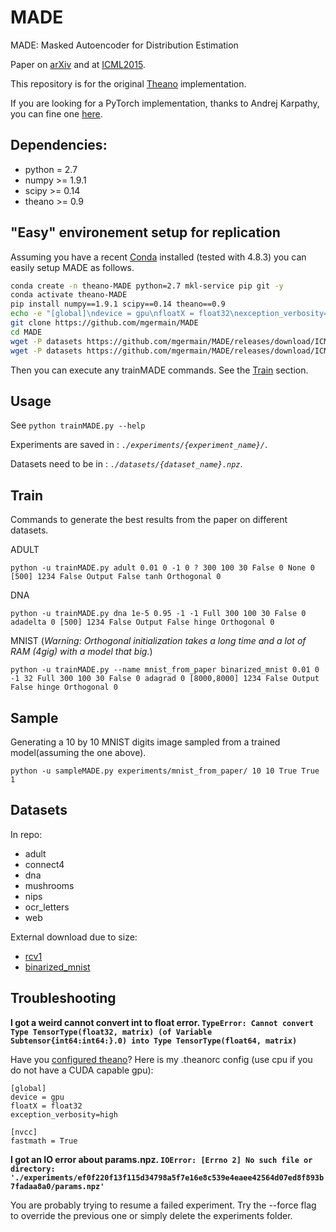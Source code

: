 # MADE
MADE: Masked Autoencoder for Distribution Estimation

Paper on [arXiv](http://arxiv.org/abs/1502.03509) and at [ICML2015](http://icml.cc/2015/?page_id=710).

This repository is for the original [Theano](http://deeplearning.net/software/theano/) implementation.

If you are looking for a PyTorch implementation, thanks to Andrej Karpathy, you can fine one [here](https://github.com/karpathy/pytorch-made).

## Dependencies:
- python = 2.7
- numpy >= 1.9.1
- scipy >= 0.14
- theano >= 0.9

## "Easy" environement setup for replication
Assuming you have a recent [Conda](https://docs.conda.io/en/latest/miniconda.html) installed (tested with 4.8.3) you can easily setup MADE as follows.
```bash
conda create -n theano-MADE python=2.7 mkl-service pip git -y
conda activate theano-MADE
pip install numpy==1.9.1 scipy==0.14 theano==0.9
echo -e "[global]\ndevice = gpu\nfloatX = float32\nexception_verbosity=high\n\n[nvcc]\nfastmath = True\n" > ~/.theanorc
git clone https://github.com/mgermain/MADE
cd MADE
wget -P datasets https://github.com/mgermain/MADE/releases/download/ICML2015/rcv1.npz
wget -P datasets https://github.com/mgermain/MADE/releases/download/ICML2015/binarized_mnist.npz
```
Then you can execute any trainMADE commands. See the [Train](#train) section.


## Usage
See `python trainMADE.py --help`

Experiments are saved in : *`./experiments/{experiment_name}/`*.

Datasets need to be in : *`./datasets/{dataset_name}.npz`*.

## Train
Commands to generate the best results from the paper on different datasets.

ADULT
```
python -u trainMADE.py adult 0.01 0 -1 0 ? 300 100 30 False 0 None 0 [500] 1234 False Output False tanh Orthogonal 0
```

DNA
```
python -u trainMADE.py dna 1e-5 0.95 -1 -1 Full 300 100 30 False 0 adadelta 0 [500] 1234 False Output False hinge Orthogonal 0
```

MNIST (*Warning: Orthogonal initialization takes a long time and a lot of RAM (4gig) with a model that big.*)
```
python -u trainMADE.py --name mnist_from_paper binarized_mnist 0.01 0 -1 32 Full 300 100 30 False 0 adagrad 0 [8000,8000] 1234 False Output False hinge Orthogonal 0
```

## Sample
Generating a 10 by 10 MNIST digits image sampled from a trained model(assuming the one above).
```
python -u sampleMADE.py experiments/mnist_from_paper/ 10 10 True True 1
```

## Datasets
In repo:
- adult
- connect4
- dna
- mushrooms
- nips
- ocr_letters
- web

External download due to size:
- [rcv1](https://github.com/mgermain/MADE/releases/download/ICML2015/rcv1.npz)
- [binarized_mnist](https://github.com/mgermain/MADE/releases/download/ICML2015/binarized_mnist.npz)


## Troubleshooting
**I got a weird cannot convert int to float error. ``TypeError: Cannot convert Type TensorType(float32, matrix) (of Variable Subtensor{int64:int64:}.0) into Type TensorType(float64, matrix)``**

Have you [configured theano](http://deeplearning.net/software/theano/library/config.html#envvar-THEANORC)?
Here is my .theanorc config (use cpu if you do not have a CUDA capable gpu):
```
[global]
device = gpu
floatX = float32
exception_verbosity=high

[nvcc]
fastmath = True
```


**I got an IO error about params.npz. ``IOError: [Errno 2] No such file or directory: './experiments/ef0f220f13f115d34798a5f7e16e8c539e4eaee42564d07ed8f893b7fadaa8a0/params.npz'``**

You are probably trying to resume a failed experiment. Try the --force flag to override the previous one or simply delete the experiments folder.
